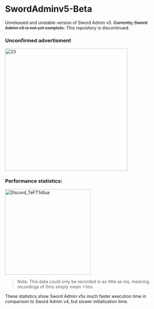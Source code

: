 # SwordAdminv5-Beta
Unreleased and unstable version of Sword Admin v5.
~~Currently, Sword Admin v5 is not yet complete.~~
This repository is discontinued.

### Unconfirmed advertisment 

<img width="400" alt="23" src="https://i.imgur.com/A3qdS9N.png">

### Performance statistics:

<img width="279" alt="Discord_TeFT1idlua" src="https://user-images.githubusercontent.com/71954340/139178463-9e63d349-de4e-4a28-b49c-5a51ea7e4762.png">

> Note: This data could only be recorded in as little as ms, meaning recordings of 0ms simply mean <1ms

These statistics show Sword Admin v5s much faster execution time in comparison to Sword Admin v4, but slower initialization time.

